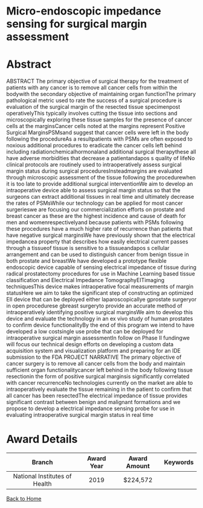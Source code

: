 
Micro-endoscopic impedance sensing for surgical margin assessment
=================================================================

# Abstract


ABSTRACT The primary objective of surgical therapy for the treatment of patients with any cancer is to remove all cancer cells from within the bodywith the secondary objective of maintaining organ functionThe primary pathological metric used to rate the success of a surgical procedure is evaluation of the surgical margin of the resected tissue specimenpost operativelyThis typically involves cutting the tissue into sections and microscopically exploring these tissue samples for the presence of cancer cells at the marginsCancer cells noted at the margins represent Positive Surgical MarginsPSMsand suggest that cancer cells were left in the body following the procedureAs a resultpatients with PSMs are often exposed to noxious additional procedures to eradicate the cancer cells left behind including radiationchemicalhormonaland additional surgical therapythese all have adverse morbidities that decrease a patientandapos s quality of lifeNo clinical protocols are routinely used to intraoperatively assess surgical margin status during surgical proceduresInsteadmargins are evaluated through microscopic assessment of the tissue following the procedurewhen it is too late to provide additional surgical interventionWe aim to develop an intraoperative device able to assess surgical margin status so that the surgeons can extract additional tissues in real time and ultimately decrease the rates of PSMsWhile our technology can be applied for most cancer surgerieswe are focusing our commercialization efforts on prostate and breast cancer as these are the highest incidence and cause of death for men and womenrespectivelyand because patients with PSMs following these procedures have a much higher rate of recurrence than patients that have negative surgical marginsWe have previously shown that the electrical impedancea property that describes how easily electrical current passes through a tissueof tissue is sensitive to a tissueandapos s cellular arrangement and can be used to distinguish cancer from benign tissue in both prostate and breastWe have developed a prototype flexible endoscopic device capable of sensing electrical impedance of tissue during radical prostatectomy procedures for use in Machine Learning based tissue classification and Electrical Impedance TomographyEITimaging techniquesThis device makes intraoperative focal measurements of margin statusHere we aim to take the significant step of constructing an optimized EII device that can be deployed either laparoscopicallye gprostate surgeryor in open procedurese gbreast surgeryto provide an accurate method of intraoperatively identifying positive surgical marginsWe aim to develop this device and evaluate the technology in an ex vivo study of human prostates to confirm device functionalityBy the end of this program we intend to have developed a low costsingle use probe that can be deployed for intraoperative surgical margin assessmentIn follow on Phase II fundingwe will focus our technical design efforts on developing a custom data acquisition system and visualization platform and preparing for an IDE submission to the FDA PROJECT NARRATIVE The primary objective of cancer surgery is to remove all cancer cells from the body and maintain sufficient organ functionalitycancer left behind in the body following tissue resectionin the form of positive surgical marginsis significantly correlated with cancer recurrenceNo technologies currently on the market are able to intraoperatively evaluate the tissue remaining in the patient to confirm that all cancer has been resectedThe electrical impedance of tissue provides significant contrast between benign and malignant formations and we propose to develop a electrical impedance sensing probe for use in evaluating intraoperative surgical margin status in real time  

# Award Details

|Branch|Award Year|Award Amount|Keywords|
| :---: | :---: | :---: | :---: |
|National Institutes of Health|2019|$224,572||
  
  


[Back to Home](https://github.com/chrischow/dod_sbir_awards/JH/#2318)